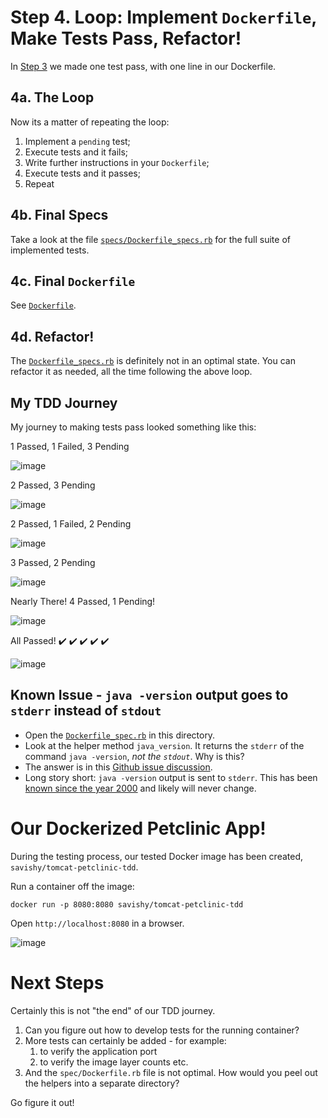 # Step 4. Loop: Implement `Dockerfile`, Make Tests Pass, Refactor!

In [Step 3](../step-3/) we made one test pass, with one line in our Dockerfile.

## 4a. The Loop

Now its a matter of repeating the loop:

1. Implement a `pending` test;
1. Execute tests and it fails;
1. Write further instructions in your `Dockerfile`;
1. Execute tests and it passes;
1. Repeat

## 4b. Final Specs

Take a look at the file [`specs/Dockerfile_specs.rb`](specs/Dockerfile_specs.rb) for the full suite of implemented tests.

## 4c. Final `Dockerfile`

See [`Dockerfile`](Dockerfile).

## 4d. Refactor!

The [`Dockerfile_specs.rb`](specs/Dockerfile_specs.rb) is definitely not in an optimal state. You can refactor it as needed, all the time following the above loop.

## My TDD Journey

My journey to making tests pass looked something like this:

1 Passed, 1 Failed, 3 Pending

![image](https://user-images.githubusercontent.com/13379978/37238941-1067dda4-2457-11e8-96fc-1adda605efab.png)

2 Passed, 3 Pending

![image](https://user-images.githubusercontent.com/13379978/37238937-fc0e2bf6-2456-11e8-81be-7e7e635c601c.png)

2 Passed, 1 Failed, 2 Pending

![image](https://user-images.githubusercontent.com/13379978/37238933-ebe0f268-2456-11e8-8128-9d328b357289.png)

3 Passed, 2 Pending

![image](https://user-images.githubusercontent.com/13379978/37238930-e029f5be-2456-11e8-8c55-f7c40729ab11.png)

Nearly There! 4 Passed, 1 Pending!

![image](https://user-images.githubusercontent.com/13379978/37238928-cf23d6b8-2456-11e8-8f48-ac6815bf8b04.png)

All Passed! :heavy_check_mark: :heavy_check_mark: :heavy_check_mark: :heavy_check_mark: :heavy_check_mark: 

![image](https://user-images.githubusercontent.com/13379978/37238926-c0380f98-2456-11e8-8e6b-d4db9b6f2f7a.png)


## Known Issue - `java -version` output goes to `stderr` instead of `stdout`

* Open the [`Dockerfile_spec.rb`](spec/Dockerfile_spec.rb) in this directory.
* Look at the helper method `java_version`. It returns the `stderr` of the command `java -version`, _not the `stdout`_. Why is this?
* The answer is in this [Github issue discussion](https://github.com/test-kitchen/test-kitchen/issues/773).
* Long story short: `java -version` output is sent to `stderr`. This has been [known since the year 2000](https://bugs.java.com/bugdatabase/view_bug.do?bug_id=4380614) and likely will never change.

# Our Dockerized Petclinic App!

During the testing process, our tested Docker image has been created, `savishy/tomcat-petclinic-tdd`.

Run a container off the image:

```
docker run -p 8080:8080 savishy/tomcat-petclinic-tdd
```

Open `http://localhost:8080` in a browser.

![image](https://user-images.githubusercontent.com/27913105/37565772-89c5155c-2ad5-11e8-8ee4-ec416db5d63d.png)


# Next Steps

Certainly this is not "the end" of our TDD journey. 

1. Can you figure out how to develop tests for the running container?
1. More tests can certainly be added - for example: 
    1. to verify the application port
    1. to verify the image layer counts etc.
1. And the `spec/Dockerfile.rb` file is not optimal. How would you peel out the helpers into a separate directory?

Go figure it out!

